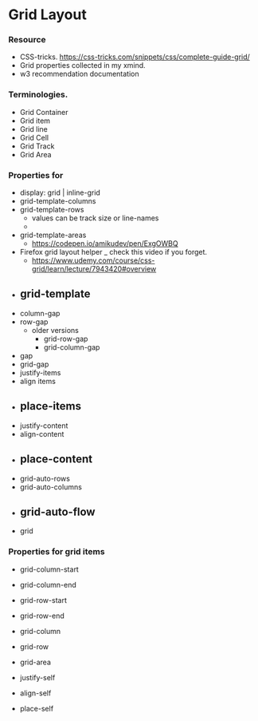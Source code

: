 # Grid Layout

### Resource

- CSS-tricks. https://css-tricks.com/snippets/css/complete-guide-grid/
- Grid properties collected in my xmind.
- w3 recommendation documentation

### Terminologies.

- Grid Container
- Grid item
- Grid line
- Grid Cell
- Grid Track
- Grid Area

### Properties for

- display: grid | inline-grid
- grid-template-columns
- grid-template-rows
  - values can be track size or line-names
  -
- grid-template-areas
  - https://codepen.io/amikudev/pen/ExgOWBQ
- Firefox grid layout helper
  _ check this video if you forget.
  - https://www.udemy.com/course/css-grid/learn/lecture/7943420#overview
- ## grid-template
- column-gap
- row-gap
  - older versions
    - grid-row-gap
    - grid-column-gap
- gap
- grid-gap
- justify-items
- align items
- ## place-items
- justify-content
- align-content
- ## place-content
- grid-auto-rows
- grid-auto-columns
- ## grid-auto-flow
- grid

### Properties for grid items

- grid-column-start
- grid-column-end
- grid-row-start
- grid-row-end
- grid-column
- grid-row
- grid-area

- justify-self
- align-self
- place-self
